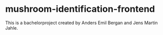 # mushroom-identification-frontend
This is a bachelorproject created by Anders Emil Bergan and Jens Martin Jahle.
